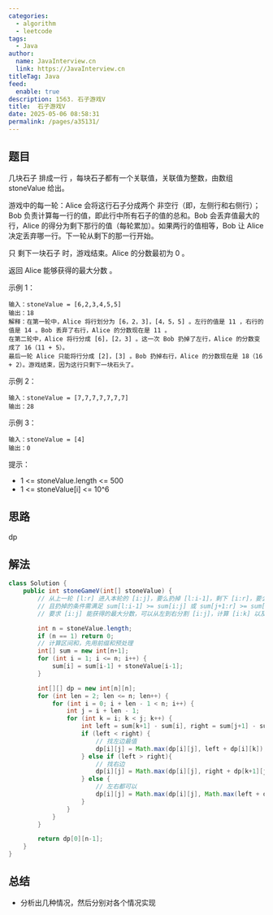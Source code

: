 ```yaml
---
categories: 
  - algorithm
  - leetcode
tags: 
  - Java
author: 
  name: JavaInterview.cn
  link: https://JavaInterview.cn
titleTag: Java
feed: 
  enable: true
description: 1563. 石子游戏V
title:  石子游戏V
date: 2025-05-06 08:58:31
permalink: /pages/a35131/
---
```


## 题目
几块石子 排成一行 ，每块石子都有一个关联值，关联值为整数，由数组 stoneValue 给出。

游戏中的每一轮：Alice 会将这行石子分成两个 非空行（即，左侧行和右侧行）；Bob 负责计算每一行的值，即此行中所有石子的值的总和。Bob 会丢弃值最大的行，Alice 的得分为剩下那行的值（每轮累加）。如果两行的值相等，Bob 让 Alice 决定丢弃哪一行。下一轮从剩下的那一行开始。

只 剩下一块石子 时，游戏结束。Alice 的分数最初为 0 。

返回 Alice 能够获得的最大分数 。



示例 1：

    输入：stoneValue = [6,2,3,4,5,5]
    输出：18
    解释：在第一轮中，Alice 将行划分为 [6，2，3]，[4，5，5] 。左行的值是 11 ，右行的值是 14 。Bob 丢弃了右行，Alice 的分数现在是 11 。
    在第二轮中，Alice 将行分成 [6]，[2，3] 。这一次 Bob 扔掉了左行，Alice 的分数变成了 16（11 + 5）。
    最后一轮 Alice 只能将行分成 [2]，[3] 。Bob 扔掉右行，Alice 的分数现在是 18（16 + 2）。游戏结束，因为这行只剩下一块石头了。
示例 2：

    输入：stoneValue = [7,7,7,7,7,7,7]
    输出：28
示例 3：

    输入：stoneValue = [4]
    输出：0


提示：

* 1 <= stoneValue.length <= 500
* 1 <= stoneValue[i] <= 10^6


## 思路

dp

## 解法
```java
class Solution {
    public int stoneGameV(int[] stoneValue) {
        // 从上一轮 [l:r] 进入本轮的 [i:j]，要么扔掉 [l:i-1]，剩下 [i:r]，要么扔掉 [j+1:r]，剩下 [l:j]
        // 且扔掉的条件需满足 sum[l:i-1] >= sum[i:j] 或 sum[j+1:r] >= sum[i:j]
        // 要求 [i:j] 能获得的最大分数，可以从左到右分割 [i:j]，计算 [i:k] 以及 [k+1:j] 的分数，

        int n = stoneValue.length;
        if (n == 1) return 0;
        // 计算区间和，先用前缀和预处理
        int[] sum = new int[n+1];
        for (int i = 1; i <= n; i++) {
            sum[i] = sum[i-1] + stoneValue[i-1];
        }

        int[][] dp = new int[n][n];
        for (int len = 2; len <= n; len++) {
            for (int i = 0; i + len - 1 < n; i++) {
                int j = i + len - 1;
                for (int k = i; k < j; k++) {
                    int left = sum[k+1] - sum[i], right = sum[j+1] - sum[k+1];
                    if (left < right) {
                        // 找左边最值
                        dp[i][j] = Math.max(dp[i][j], left + dp[i][k]);
                    } else if (left > right){
                        // 找右边
                        dp[i][j] = Math.max(dp[i][j], right + dp[k+1][j]);
                    } else {
                        // 左右都可以
                        dp[i][j] = Math.max(dp[i][j], Math.max(left + dp[i][k], right + dp[k+1][j]));
                    }
                }
            }
        }

        return dp[0][n-1];
    }
}

```

## 总结

- 分析出几种情况，然后分别对各个情况实现 
